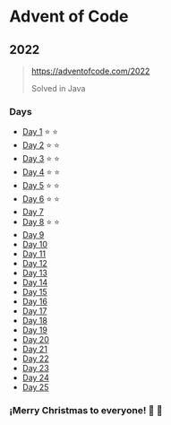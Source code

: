 # Advent of Code
## 2022
> https://adventofcode.com/2022
> 
> Solved in Java 

### Days
 - [Day 1](src/D1/Day1.java) :star: :star:
 - [Day 2](src/D2/Day2.java) :star: :star:
 - [Day 3](src/D3/Day3.java) :star: :star:
 - [Day 4](src/D4/Day4.java) :star: :star:
 - [Day 5](src/D4/Day4.java) :star: :star:
 - [Day 6](src/D6/Day6.java) :star: :star:
 - [Day 7](src/D7/Day7.java)
 - [Day 8](src/D8/Day8.java) :star: :star:
 - [Day 9](src/D9/Day9.java)
 - [Day 10](src/D10/Day10.java)
 - [Day 11](src/D11/Day11.java)
 - [Day 12](src/D12/Day12.java)
 - [Day 13](src/D13/Day13.java)
 - [Day 14](src/D14/Day14.java)
 - [Day 15](src/D15/Day15.java)
 - [Day 16](src/D16/Day16.java)
 - [Day 17](src/D17/Day17.java)
 - [Day 18](src/D18/Day18.java)
 - [Day 19](src/D19/Day19.java)
 - [Day 20](src/D20/Day20.java)
 - [Day 21](src/D21/Day21.java)
 - [Day 22](src/D22/Day22.java)
 - [Day 23](src/D23/Day23.java)
 - [Day 24](src/D24/Day24.java)
 - [Day 25](src/D25/Day25.java)
                                

### ¡Merry Christmas to everyone! :christmas_tree: :gift: